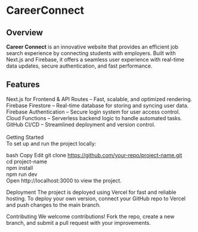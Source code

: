 <h1>CareerConnect</h1>
<h2>Overview</h2>
<b>Career Connect</b> is an innovative website that provides an efficient job search experience by connecting students with employers. Built with Next.js and Firebase, it offers a seamless user experience with real-time data updates, secure authentication, and fast performance.

<br/>
<h2>Features</h2>
Next.js for Frontend & API Routes – Fast, scalable, and optimized rendering.
<br/>
Firebase Firestore – Real-time database for storing and syncing user data.
<br/>
Firebase Authentication – Secure login system for user access control.
<br/>
Cloud Functions – Serverless backend logic to handle automated tasks.
<br/>
GitHub CI/CD – Streamlined deployment and version control.
<br/>
<br/>
Getting Started
<br/>
To set up and run the project locally:

bash
Copy
Edit
git clone https://github.com/your-repo/project-name.git  
cd project-name  
npm install  
npm run dev  
Open http://localhost:3000 to view the project.

Deployment
The project is deployed using Vercel for fast and reliable hosting. To deploy your own version, connect your GitHub repo to Vercel and push changes to the main branch.

Contributing
We welcome contributions! Fork the repo, create a new branch, and submit a pull request with your improvements.

